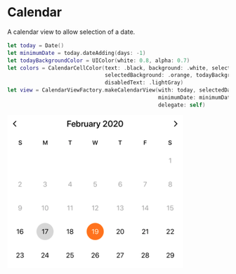 # Calendar
A calendar view to allow selection of a date.
```swift
let today = Date()
let minimumDate = today.dateAdding(days: -1)
let todayBackgroundColor = UIColor(white: 0.8, alpha: 0.7)
let colors = CalendarCellColor(text: .black, background: .white, selectedText: .white,
                               selectedBackground: .orange, todayBackground: todayBackgroundColor,
                               disabledText: .lightGray)
let view = CalendarViewFactory.makeCalendarView(with: today, selectedDate: today,
                                                minimumDate: minimumDate, colors: colors,
                                                delegate: self)
```

<img src="https://github.com/anthonyfennell/calendar/blob/master/calendar.png" width=400>
